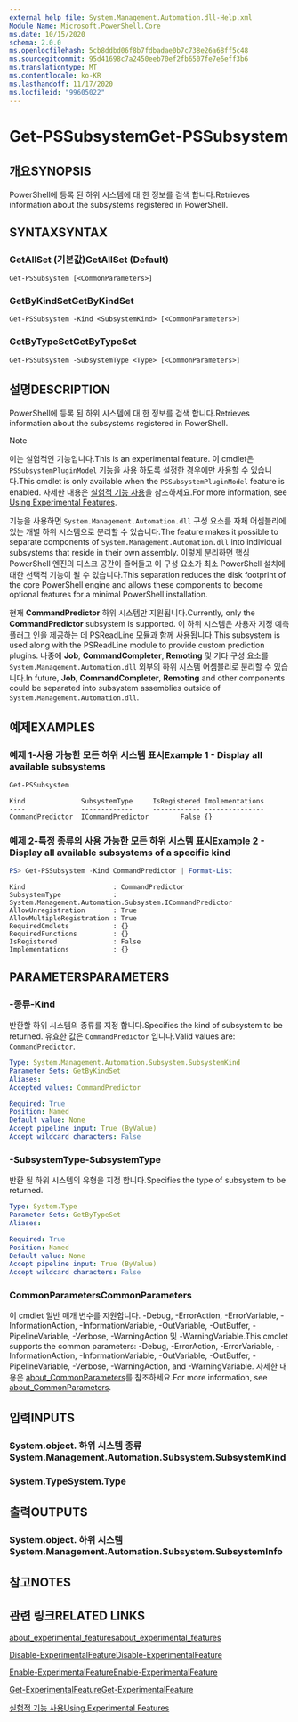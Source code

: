 ```yaml
---
external help file: System.Management.Automation.dll-Help.xml
Module Name: Microsoft.PowerShell.Core
ms.date: 10/15/2020
schema: 2.0.0
ms.openlocfilehash: 5cb8ddbd06f8b7fdbadae0b7c738e26a68ff5c48
ms.sourcegitcommit: 95d41698c7a2450eeb70ef2fb6507fe7e6eff3b6
ms.translationtype: MT
ms.contentlocale: ko-KR
ms.lasthandoff: 11/17/2020
ms.locfileid: "99605022"
---
```

# <span data-ttu-id="36975-101">Get-PSSubsystem</span><span class="sxs-lookup"><span data-stu-id="36975-101">Get-PSSubsystem</span></span>

## <span data-ttu-id="36975-102">개요</span><span class="sxs-lookup"><span data-stu-id="36975-102">SYNOPSIS</span></span>
<span data-ttu-id="36975-103">PowerShell에 등록 된 하위 시스템에 대 한 정보를 검색 합니다.</span><span class="sxs-lookup"><span data-stu-id="36975-103">Retrieves information about the subsystems registered in PowerShell.</span></span>

## <span data-ttu-id="36975-104">SYNTAX</span><span class="sxs-lookup"><span data-stu-id="36975-104">SYNTAX</span></span>

### <span data-ttu-id="36975-105">GetAllSet (기본값)</span><span class="sxs-lookup"><span data-stu-id="36975-105">GetAllSet (Default)</span></span>

```
Get-PSSubsystem [<CommonParameters>]
```

### <span data-ttu-id="36975-106">GetByKindSet</span><span class="sxs-lookup"><span data-stu-id="36975-106">GetByKindSet</span></span>

```
Get-PSSubsystem -Kind <SubsystemKind> [<CommonParameters>]
```

### <span data-ttu-id="36975-107">GetByTypeSet</span><span class="sxs-lookup"><span data-stu-id="36975-107">GetByTypeSet</span></span>

```
Get-PSSubsystem -SubsystemType <Type> [<CommonParameters>]
```

## <span data-ttu-id="36975-108">설명</span><span class="sxs-lookup"><span data-stu-id="36975-108">DESCRIPTION</span></span>

<span data-ttu-id="36975-109">PowerShell에 등록 된 하위 시스템에 대 한 정보를 검색 합니다.</span><span class="sxs-lookup"><span data-stu-id="36975-109">Retrieves information about the subsystems registered in PowerShell.</span></span>

> [!NOTE]
> <span data-ttu-id="36975-110">이는 실험적인 기능입니다.</span><span class="sxs-lookup"><span data-stu-id="36975-110">This is an experimental feature.</span></span> <span data-ttu-id="36975-111">이 cmdlet은 `PSSubsystemPluginModel` 기능을 사용 하도록 설정한 경우에만 사용할 수 있습니다.</span><span class="sxs-lookup"><span data-stu-id="36975-111">This cmdlet is only available when the `PSSubsystemPluginModel` feature is enabled.</span></span> <span data-ttu-id="36975-112">자세한 내용은 [실험적 기능 사용](/powershell/scripting/learn/experimental-features)을 참조하세요.</span><span class="sxs-lookup"><span data-stu-id="36975-112">For more information, see [Using Experimental Features](/powershell/scripting/learn/experimental-features).</span></span>

<span data-ttu-id="36975-113">기능을 사용하면 `System.Management.Automation.dll` 구성 요소를 자체 어셈블리에 있는 개별 하위 시스템으로 분리할 수 있습니다.</span><span class="sxs-lookup"><span data-stu-id="36975-113">The feature makes it possible to separate components of `System.Management.Automation.dll` into individual subsystems that reside in their own assembly.</span></span> <span data-ttu-id="36975-114">이렇게 분리하면 핵심 PowerShell 엔진의 디스크 공간이 줄어들고 이 구성 요소가 최소 PowerShell 설치에 대한 선택적 기능이 될 수 있습니다.</span><span class="sxs-lookup"><span data-stu-id="36975-114">This separation reduces the disk footprint of the core PowerShell engine and allows these components to become optional features for a minimal PowerShell installation.</span></span>

<span data-ttu-id="36975-115">현재 **CommandPredictor** 하위 시스템만 지원됩니다.</span><span class="sxs-lookup"><span data-stu-id="36975-115">Currently, only the **CommandPredictor** subsystem is supported.</span></span> <span data-ttu-id="36975-116">이 하위 시스템은 사용자 지정 예측 플러그 인을 제공하는 데 PSReadLine 모듈과 함께 사용됩니다.</span><span class="sxs-lookup"><span data-stu-id="36975-116">This subsystem is used along with the PSReadLine module to provide custom prediction plugins.</span></span> <span data-ttu-id="36975-117">나중에 **Job**, **CommandCompleter**, **Remoting** 및 기타 구성 요소를 `System.Management.Automation.dll` 외부의 하위 시스템 어셈블리로 분리할 수 있습니다.</span><span class="sxs-lookup"><span data-stu-id="36975-117">In future, **Job**, **CommandCompleter**, **Remoting** and other components could be separated into subsystem assemblies outside of `System.Management.Automation.dll`.</span></span>

## <span data-ttu-id="36975-118">예제</span><span class="sxs-lookup"><span data-stu-id="36975-118">EXAMPLES</span></span>

### <span data-ttu-id="36975-119">예제 1-사용 가능한 모든 하위 시스템 표시</span><span class="sxs-lookup"><span data-stu-id="36975-119">Example 1 - Display all available subsystems</span></span>

```powershell
Get-PSSubsystem
```

```Output
Kind              SubsystemType     IsRegistered Implementations
----              -------------     ------------ ---------------
CommandPredictor  ICommandPredictor        False {}
```

### <span data-ttu-id="36975-120">예제 2-특정 종류의 사용 가능한 모든 하위 시스템 표시</span><span class="sxs-lookup"><span data-stu-id="36975-120">Example 2 - Display all available subsystems of a specific kind</span></span>

```powershell
PS> Get-PSSubsystem -Kind CommandPredictor | Format-List
```

```Output
Kind                      : CommandPredictor
SubsystemType             : System.Management.Automation.Subsystem.ICommandPredictor
AllowUnregistration       : True
AllowMultipleRegistration : True
RequiredCmdlets           : {}
RequiredFunctions         : {}
IsRegistered              : False
Implementations           : {}
```

## <span data-ttu-id="36975-121">PARAMETERS</span><span class="sxs-lookup"><span data-stu-id="36975-121">PARAMETERS</span></span>

### <span data-ttu-id="36975-122">-종류</span><span class="sxs-lookup"><span data-stu-id="36975-122">-Kind</span></span>


<span data-ttu-id="36975-123">반환할 하위 시스템의 종류를 지정 합니다.</span><span class="sxs-lookup"><span data-stu-id="36975-123">Specifies the kind of subsystem to be returned.</span></span> <span data-ttu-id="36975-124">유효한 값은 `CommandPredictor` 입니다.</span><span class="sxs-lookup"><span data-stu-id="36975-124">Valid values are: `CommandPredictor`.</span></span>

```yaml
Type: System.Management.Automation.Subsystem.SubsystemKind
Parameter Sets: GetByKindSet
Aliases:
Accepted values: CommandPredictor

Required: True
Position: Named
Default value: None
Accept pipeline input: True (ByValue)
Accept wildcard characters: False
```

### <span data-ttu-id="36975-125">-SubsystemType</span><span class="sxs-lookup"><span data-stu-id="36975-125">-SubsystemType</span></span>

<span data-ttu-id="36975-126">반환 될 하위 시스템의 유형을 지정 합니다.</span><span class="sxs-lookup"><span data-stu-id="36975-126">Specifies the type of subsystem to be returned.</span></span>

```yaml
Type: System.Type
Parameter Sets: GetByTypeSet
Aliases:

Required: True
Position: Named
Default value: None
Accept pipeline input: True (ByValue)
Accept wildcard characters: False
```

### <span data-ttu-id="36975-127">CommonParameters</span><span class="sxs-lookup"><span data-stu-id="36975-127">CommonParameters</span></span>

<span data-ttu-id="36975-128">이 cmdlet 일반 매개 변수를 지원합니다. -Debug, -ErrorAction, -ErrorVariable, -InformationAction, -InformationVariable, -OutVariable, -OutBuffer, -PipelineVariable, -Verbose, -WarningAction 및 -WarningVariable.</span><span class="sxs-lookup"><span data-stu-id="36975-128">This cmdlet supports the common parameters: -Debug, -ErrorAction, -ErrorVariable, -InformationAction, -InformationVariable, -OutVariable, -OutBuffer, -PipelineVariable, -Verbose, -WarningAction, and -WarningVariable.</span></span> <span data-ttu-id="36975-129">자세한 내용은 [about_CommonParameters](http://go.microsoft.com/fwlink/?LinkID=113216)를 참조하세요.</span><span class="sxs-lookup"><span data-stu-id="36975-129">For more information, see [about_CommonParameters](http://go.microsoft.com/fwlink/?LinkID=113216).</span></span>

## <span data-ttu-id="36975-130">입력</span><span class="sxs-lookup"><span data-stu-id="36975-130">INPUTS</span></span>

### <span data-ttu-id="36975-131">System.object. 하위 시스템 종류</span><span class="sxs-lookup"><span data-stu-id="36975-131">System.Management.Automation.Subsystem.SubsystemKind</span></span>

### <span data-ttu-id="36975-132">System.Type</span><span class="sxs-lookup"><span data-stu-id="36975-132">System.Type</span></span>

## <span data-ttu-id="36975-133">출력</span><span class="sxs-lookup"><span data-stu-id="36975-133">OUTPUTS</span></span>

### <span data-ttu-id="36975-134">System.object. 하위 시스템</span><span class="sxs-lookup"><span data-stu-id="36975-134">System.Management.Automation.Subsystem.SubsystemInfo</span></span>

## <span data-ttu-id="36975-135">참고</span><span class="sxs-lookup"><span data-stu-id="36975-135">NOTES</span></span>

## <span data-ttu-id="36975-136">관련 링크</span><span class="sxs-lookup"><span data-stu-id="36975-136">RELATED LINKS</span></span>

[<span data-ttu-id="36975-137">about_experimental_features</span><span class="sxs-lookup"><span data-stu-id="36975-137">about_experimental_features</span></span>](about/about_experimental_features.md)

[<span data-ttu-id="36975-138">Disable-ExperimentalFeature</span><span class="sxs-lookup"><span data-stu-id="36975-138">Disable-ExperimentalFeature</span></span>](Disable-ExperimentalFeature.md)

[<span data-ttu-id="36975-139">Enable-ExperimentalFeature</span><span class="sxs-lookup"><span data-stu-id="36975-139">Enable-ExperimentalFeature</span></span>](Get-ExperimentalFeature.md)

[<span data-ttu-id="36975-140">Get-ExperimentalFeature</span><span class="sxs-lookup"><span data-stu-id="36975-140">Get-ExperimentalFeature</span></span>](Get-ExperimentalFeature.md)

[<span data-ttu-id="36975-141">실험적 기능 사용</span><span class="sxs-lookup"><span data-stu-id="36975-141">Using Experimental Features</span></span>](/powershell/scripting/learn/experimental-features)

